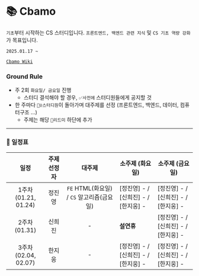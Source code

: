 # 📚 Cbamo

`기초`부터 시작하는 CS 스터디입니다. `프론트엔드, 백엔드 관련 지식` 및 `CS 기초 역량 강화`가 목표입니다.

`2025.01.17 ~`

[`Cbamo Wiki`](https://github.com/scorchedrice/cbamo/wiki)

### Ground Rule

- 주 2회 `화요일/ 금요일` 진행
  - 스터디 결석해야 할 경우, `✅사전에` 스터디원들에게 공지할 것
- 한 주마다 `🙋‍♀️스터디원`이 돌아가며 대주제를 선정 (프론트엔드, 백엔드, 데이터, 컴퓨터구조 ...)
  - 주제는 해당 `📄리드미` 하단에 추가

---

### 📆 일정표

|        **일정**        | **주제 선정자** |        **대주제**         | **소주제 (화요일)** | **소주제 (금요일)** |
| :--------------------: | :--------: | :---------------------: | -------------------------------------------------------------------------------------------------------------------------------------------------------------------------------------------------------------------------------------------------------------------------- | --------------------------------------------------------------------------------------------------------------------------------------------------------------------------------------------------------------------------------------- |
| 1주차 (01.21, 01.24)  | 정진영 | `FE` HTML(화요일) / `CS` 알고리즘(금요일)  | [정진영] - / [신희진] - / [한지웅] - | [정진영] - / [신희진] - / [한지웅] - |
| 2주차 (01.31)  | 신희진 | - | **설연휴** | [정진영] - / [신희진] - / [한지웅] - |
| 3주차 (02.04, 02.07)  | 한지웅 | - | [정진영] - / [신희진] - / [한지웅] - | [정진영] - / [신희진] - / [한지웅] - |
